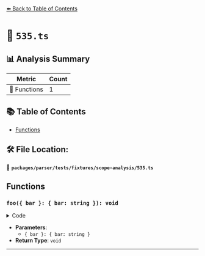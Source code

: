 [⬅️ Back to Table of Contents](../../../../../index.md)

# 📄 `535.ts`

## 📊 Analysis Summary

| Metric | Count |
|--------|-------|
| 🔧 Functions | 1 |

## 📚 Table of Contents

- [Functions](#functions)

## 🛠️ File Location:
📂 **`packages/parser/tests/fixtures/scope-analysis/535.ts`**

## Functions

### `foo({ bar }: { bar: string }): void`

<details><summary>Code</summary>

```ts
function foo({ bar }: { bar: string }) {
  bar;
}
```
</details>

- **Parameters**:
  - `{ bar }: { bar: string }`
- **Return Type**: `void`

---